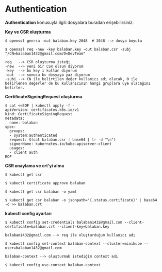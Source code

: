 # Authentication
**Authentication** konusuyla ilgili dosyalara buradan erişebilirsiniz.



**Key ve CSR oluşturma**
```
$ openssl genrsa -out balaban.key 2048  # 2048 --> dosya boyutu

$ openssl req -new -key balaban.key -out balaban.csr -subj "/CN=balaban1432@gmail.com/O=DevTeam"

req   --> CSR oluşturma isteği
-new  --> yeni bir CSR olsun diyorum
-key  --> bu key i kullan diyorum
-out  --> sonucu bu dosyaya yaz diyorum
-subj --> CN ile belirtilen değer kullanıcı adı olacak, O ile belirlenen değerler de bu kullanıcının hangi gruplara üye olacağını belirler.

```

**CertificateSigningRequest oluşturma**

```
$ cat <<EOF | kubectl apply -f -
apiVersion: certificates.k8s.io/v1
kind: CertificateSigningRequest
metadata:
  name: balaban
spec:
  groups:
  - system:authenticated
  request: $(cat balaban.csr | base64 | tr -d "\n")
  signerName: kubernetes.io/kube-apiserver-client
  usages:
  - client auth
EOF
```

**CSR onaylama ve crt'yi alma**

```
$ kubectl get csr

$ kubectl certificate approve balaban

$ kubectl get csr balaban -o yaml

$ kubectl get csr balaban -o jsonpath='{.status.certificate}' | base64 -d >> balaban.crt 
```

**kubectl config ayarları**

```
$ kubectl config set-credentials balaban1432@gmail.com --client-certificate=balaban.crt --client-key=balaban.key

balaban1432@gmail.com --> req ile oluşturduğum kullanıcı adı

$ kubectl config set-context balaban-context --cluster=minikube --user=balaban1432@gmail.com

balaban-context --> oluşturmak istediğim context adı

$ kubectl config use-context balaban-context
```